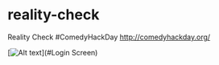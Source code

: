 reality-check
=============

Reality Check #ComedyHackDay http://comedyhackday.org/


[![Alt text](https://github.com/Christian-Hansen/reality-check/raw/master/img/Reality-Check-screenshot.png)](#Login Screen)